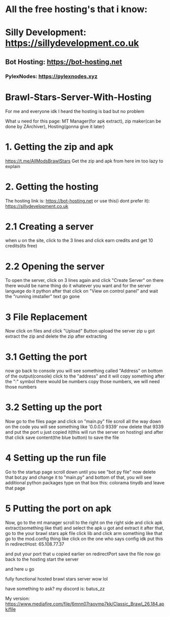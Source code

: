 # All the free hosting's that i know:
 # Silly Development: https://sillydevelopment.co.uk
 ## Bot Hosting: https://bot-hosting.net
 ### PylexNodes: https://pylexnodes.xyz

# Brawl-Stars-Server-With-Hosting
For me and everyone idk
I heard the hosting is bad but no problem

What u need for this page: MT Manager(for apk extract), zip maker(can be done by ZArchiver), Hosting(gonna give it later)
# 1. Getting the zip and apk
https://t.me/AllModsBrawlStars
Get the zip and apk from here im too lazy to explain

# 2. Getting the hosting
The hosting link is: https://bot-hosting.net
or use this(i dont prefer it): https://sillydevelopment.co.uk

# 2.1 Creating a server
when u on the site, click to the 3 lines and click earn credits and get 10 credits(its free)

# 2.2 Opening the server
To open the server, click on 3 lines again and click "Create Server"
on there there would be name thing do it whatever you want
and for the server languege do it python
after that click on "View on control panel"
and wait the "running imstaller" text go gone

# 3 File Replacement
Now click on files
and click "Upload" Button
upload the server zip u got
extract the zip
and delete the zip after extracting

# 3.1 Getting the port
now go back to console
you will see something called "Address" on bottom of the output(console)
click to the "address" and it will copy something
after the ":" symbol there would be numbers
copy those numbers, we will need those numbers

# 3.2 Setting up the port
Now go to the files page and click on "main.py" file
scroll all the way down on the code
you will see something like '0.0.0.0 9339'
now delete that 9339 and put the port u just copied it(this will run the server on hosting)
and after that click save content(the blue button) to save the file

# 4 Setting up the run file
Go to the startup page
scroll down until you see "bot py file"
now delete that bot.py and change it to "main.py"
and bottom of that, you will see additional python packages
type on that box this:
colorama tinydb
and leave that page

# 5 Putting the port on apk
Now, go to the mt manager
scroll to the right on the right side
and click apk extract(something like that)
and select the apk u got
and extract it
after that, go to the your brawl stars apk file
click lib
and click arm something like that
go to the mod.config thing like click on the one who says config idk
put this ln redirectHost:
65.108.77.37

and put your port that u copied earlier on redirectPort
save the file
now go back to the hosting
start the server

and here u go

fully functional hosted brawl stars server wow lol

have something to ask? my discord is: batus_zz

My version:
https://www.mediafire.com/file/6mnn07raovmp7kk/Classic_Brawl_26.184.apk/file
